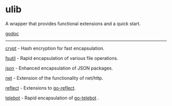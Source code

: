 # ulib

A wrapper that provides functional extensions and a quick start.

[godoc](https://godoc.org/github.com/3JoB/ulib)

----

[crypt](https://godoc.org/github.com/3JoB/ulib/crypt) - Hash encryption for fast encapsulation.

[fsutil](https://godoc.org/github.com/3JoB/ulib/fsutil) - Rapid encapsulation of various file operations.

[json](https://godoc.org/github.com/3JoB/ulib/json) - Enhanced encapsulation of JSON packages.

[net](https://godoc.org/github.com/3JoB/ulib/net) - Extension of the functionality of net/http.

[reflect](https://godoc.org/github.com/3JoB/ulib/reflect) - Extensions to [go-reflect](https://github.com/goccy/go-reflect).

[telebot](https://godoc.org/github.com/3JoB/ulib/telebot) - Rapid encapsulation of [go-telebot](https://github.com/3JoB/telebot) .
